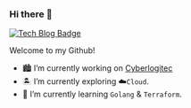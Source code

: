 ### Hi there 👋

<!--[![Hits](https://hits.seeyoufarm.com/api/count/incr/badge.svg?url=https%3A%2F%2Fgithub.com%2Fbobphul&count_bg=%2379C83D&title_bg=%23555555&icon=mixcloud.svg&icon_color=%23E7E7E7&title=hits&edge_flat=false)](https://hits.seeyoufarm.com)--> 
[![Tech Blog Badge](http://img.shields.io/badge/-Tech%20blog-black?style=flat-square&logo=github&link=https://bobphul.gitbook.io/library/)](https://bobphul.gitbook.io/library/)

Welcome to my Github!
- 🏙 I’m currently working on [Cyberlogitec](https://www.cyberlogitec.com)
- 🏝 I’m currently exploring ☁`Cloud`.
- 🌱 I’m currently learning `Golang` & `Terraform`.

<!--
Welcome to my Github! I like `Linux` and `FOSS`, and I'm exploring `Cloud Tech`  ☁️

<br>
<p align="center">
Check out my repos ⬇️  
</p>

**bobphul/bobphul** is a ✨ _special_ ✨ repository because its `README.md` (this file) appears on your GitHub profile.

Here are some ideas to get you started:

- 🔭 I’m currently working on ...
- 🌱 I’m currently learning ...
- 👯 I’m looking to collaborate on ...
- 🤔 I’m looking for help with ...
- 💬 Ask me about ...
- 📫 How to reach me: ...
- 😄 Pronouns: ...
- ⚡ Fun fact: ...
-->
